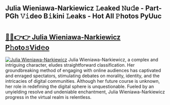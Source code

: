 ## Julia Wieniawa-Narkiewicz 𝙻eaked 𝙽u𝚍e - Part-PGh 𝚅𝚒deo B𝚒kini 𝙻eaks - Hot All 𝙿hotos PyUuc

# <h2><a href="http://ld2m9f.urlbe.top/?page=Julia+Wieniawa-Narkiewicz">🔗🔗👉👉 Julia Wieniawa-Narkiewicz P𝚑oto𝚜Vid𝚎o</a></h2>

[![Julia Wieniawa-Narkiewicz](https://i.imgur.com/eBuTRDB.gif)](http://ld2m9f.urlbe.top/?page=Julia+Wieniawa-Narkiewicz)
Julia Wieniawa-Narkiewicz, a complex and intriguing character, eludes straightforward classification. Her groundbreaking method of engaging with online audiences has captivated and enraged spectators, stimulating debates on morality, identity, and the intricacies of digital communities. Although her future course is unknown, her role in redefining the digital sphere is unquestionable. Fueled by an unyielding resolve and undeniable enchantment, Julia Wieniawa-Narkiewicz progress in the virtual realm is relentless.
